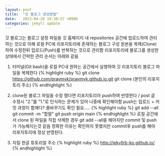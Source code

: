 ```yaml
---
layout: post
title:  "깃 블로그 생성방법"
date:   2023-04-26 19:38:57 +0900
categories: jekyll update
---
```

깃 블로그는 블로그 설정 파일을 깃 홈페이지 내 repositories 공간에 업로드하여 관리하는 것으로 이해
로컬 PC에 리포지토리에 존재하는 블로그 구성 원본을 복제(Clone) 하여 수정한뒤 업로드(Push)를 반복하는 것으로 관리함
리포지토리에 블로그를 생성한 상태에서 간략한 관리 순서는 아래와 같음

1. 터미널(Git bash)을 로컬 PC내 원하는 공간에서 실행하여 깃 리포지토리 블로그 파일을 복제한다
{% highlight ruby %}
git clone https://github.com/praymyk/praymyk.github.io.git
git clone (본인의 리포지토리 주소)
{% endhighlight %}

2. clone된 블로그 파일을 수정 했다면 리포지토리아 push하여 반영한다  / post 글 수정시 "2."를 "1."로 인식하는 문제가 있어 나중에 확인해야함
   push는 업로드 + 커밋 과정이 함께다? 줄바꾸기도 확인 필요.....
{% highlight ruby %}
git add --all
git commit -m "할말"
git push origin main
{% endhighlight %}
로컬 공간에서 clone 된 파일을 직접 삭제한 경우 git add --all을 해야지만 commit 및 push가 가능해지는것 같음
정확한 이유는 확인하지 못했지만 commit후 push를 해야 리포지토리에 정상 반영된다.

3. 지킬 한글 튜토리얼 주소
{% highlight ruby %}
http://jekyllrb-ko.github.io/
{% endhighlight %}
 

[jekyll-docs]: https://jekyllrb.com/docs/home
[jekyll-gh]:   https://github.com/jekyll/jekyll
[jekyll-talk]: https://talk.jekyllrb.com/
